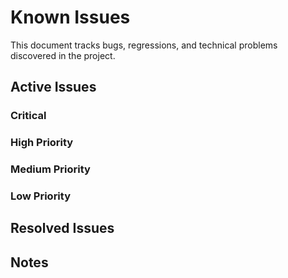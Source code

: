 # Known Issues

This document tracks bugs, regressions, and technical problems discovered in the project.

## Active Issues

### Critical
<!-- None currently -->

### High Priority
<!-- None currently -->

### Medium Priority
<!-- None currently -->

### Low Priority
<!-- None currently -->

## Resolved Issues
<!-- Move resolved issues here with strikethrough -->

## Notes
<!-- Additional context, workarounds, or related information -->